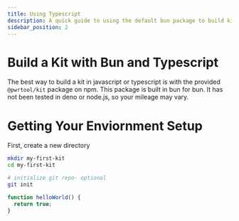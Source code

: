 ```yaml
---
title: Using Typescript
description: A quick guide to using the default bun package to build kits
sidebar_position: 2
---
```


# Build a Kit with Bun and Typescript

The best way to build a kit in javascript or typescript is with the provided `@pwrtool/kit` package on npm. This package is built in bun for bun. It has not been tested in deno or node.js, so your mileage may vary.

# Getting Your Enviornment Setup

First, create a new directory

```bash
mkdir my-first-kit
cd my-first-kit

# initialize git repo- optional
git init
```

```ts
function helloWorld() {
  return true;
}
```
